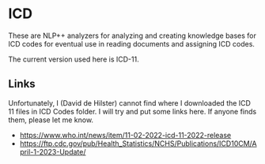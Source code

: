 # ICD

These are NLP++ analyzers for analyzing and creating knowledge bases for ICD codes for eventual use in reading documents and assigning ICD codes.

The current version used here is ICD-11.

## Links

Unfortunately, I (David de Hilster) cannot find where I downloaded the ICD 11 files in ICD Codes folder. I will try and put some links here. If anyone finds them, please let me know.

* https://www.who.int/news/item/11-02-2022-icd-11-2022-release
* https://ftp.cdc.gov/pub/Health_Statistics/NCHS/Publications/ICD10CM/April-1-2023-Update/
